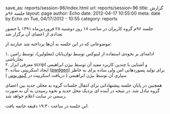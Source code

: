 save_as: reports/session-96/index.html
url: reports/session-96
title: گزارش جلسه ۹۶م
layout: page
author: Echo
date: 2012-04-17 10:55:00
meta: date by Echo on Tue, 04/17/2012 - 10:55
category: reports

جلسه ۹۶م گروه کاربران در ساعت ۱۷ روز دوشنبه ۲۸ فروردین‌ماه ۱۳۹۱ با حضور تعدادی
از اعضای آن برگزار شد


<!--more-->



موضوعاتی که در این جلسه به آن‌ها پرداخته شد عبارتند از:

۱. ادامه‌ای بر نحوه‌ی استفاده از لینوکس توسط توان‌یابان (معلولین)، توسط رامین
نجارباشی  
۲. معرفی ابزار script و آشنایی با چندین کاربرد مفید آن توسط بیژن ابراهیمی  
۳. ایجاد اسکریپتی ساده ([pwdgen](https://gitorious.org/pwdgen)) برای تولید
پسوردهایی امن ولی ساده برای به خاطر سپاری آن توسط بیژن ابراهیمی ( دریافت
اسکریپت در [گیتوریوس](https://gitorious.org/pwdgen/pwdgenrepo) )

همچنین در پایان جلسه پیشنهاداتی برای انتقال جلسات گروه به محلی جدید بین اعضای
گروه تبادل شد. در نتیجه در آینده ای نزدیک محل جدید و نحوه رسیدن به آن به صورت
رسمی در سایت اعلام خواهد شد.

این جلسه در ساعت ۱۹:۳۰ دقیقه خاتمه یافت.

